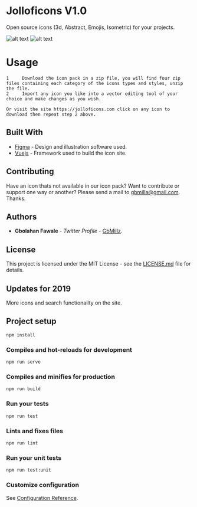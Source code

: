 # Jolloficons V1.0
Open source icons (3d, Abstract, Emojis, Isometric) for your projects.

![alt text](https://dribbble.com/shots/5766716-Jollof-Emoji)
![alt text](https://dribbble.com/shots/5767905-Jollof-3D-Icons)

# Usage
```
1     Download the icon pack in a zip file, you will find four zip files containing each category of the icons types and styles, unzip the file.
2     Import any icon you like into a vector editing tool of your choice and make changes as you wish.
```
```
Or visit the site https://jolloficons.com click on any icon to download then repeat step 2 above.
```


## Built With

* [Figma](http://www.figma.com) - Design and illustration software used.
* [Vuejs](https://vuejs.org/) - Framework used to build the icon site.


## Contributing

Have an icon thats not available in our icon pack? Want to contribute or support one way or another? Please send a mail to gbmilla@gmail.com. Thanks.


## Authors

* **Gbolahan Fawale** - *Twitter Profile* - [GbMillz](https://twitter.com/GbMillz).


## License

This project is licensed under the MIT License - see the [LICENSE.md](LICENSE.md) file for details.


## Updates for 2019
More icons and search functionailty on the site.


## Project setup
```
npm install
```

### Compiles and hot-reloads for development
```
npm run serve
```

### Compiles and minifies for production
```
npm run build
```

### Run your tests
```
npm run test
```

### Lints and fixes files
```
npm run lint
```

### Run your unit tests
```
npm run test:unit
```

### Customize configuration
See [Configuration Reference](https://cli.vuejs.org/config/).
